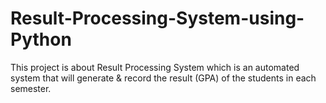# Result-Processing-System-using-Python
This project is about Result Processing System which is an automated system that will generate &amp; record the result (GPA) of the students in each semester.
